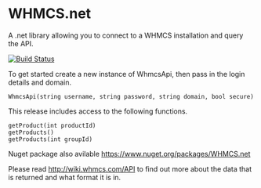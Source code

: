 # WHMCS.net
A .net library allowing you to connect to a WHMCS installation and query the API.

[![Build Status](https://travis-ci.org/lareeth/WHMCS.net.svg?branch=master)](https://travis-ci.org/lareeth/WHMCS.net)

To get started create a new instance of WhmcsApi, then pass in the login details and domain.

```
WhmcsApi(string username, string password, string domain, bool secure)
```

This release includes access to the following functions.

```
getProduct(int productId)
getProducts()
getProducts(int groupId)
```

Nuget package also avilable https://www.nuget.org/packages/WHMCS.net

Please read http://wiki.whmcs.com/API to find out more about the data that is returned and what format it is in.
